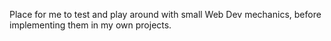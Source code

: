 Place for me to test and play around with small Web Dev mechanics, before implementing them in my own projects.
